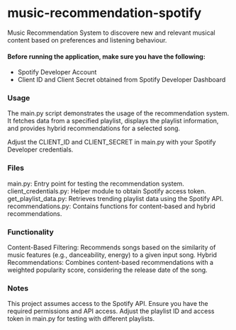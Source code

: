 # music-recommendation-spotify
 Music Recommendation System to discovere new and relevant musical content based on preferences and listening behaviour.

#### Before running the application, make sure you have the following:

- Spotify Developer Account
- Client ID and Client Secret obtained from Spotify Developer Dashboard

### Usage
The main.py script demonstrates the usage of the recommendation system. It fetches data from a specified playlist, displays the playlist information, and provides hybrid recommendations for a selected song.

Adjust the CLIENT_ID and CLIENT_SECRET in main.py with your Spotify Developer credentials.

### Files
main.py: Entry point for testing the recommendation system.
client_credentials.py: Helper module to obtain Spotify access token.
get_playlist_data.py: Retrieves trending playlist data using the Spotify API.
recommendations.py: Contains functions for content-based and hybrid recommendations.

### Functionality
Content-Based Filtering: Recommends songs based on the similarity of music features (e.g., danceability, energy) to a given input song.
Hybrid Recommendations: Combines content-based recommendations with a weighted popularity score, considering the release date of the song.

### Notes
This project assumes access to the Spotify API. Ensure you have the required permissions and API access.
Adjust the playlist ID and access token in main.py for testing with different playlists.


